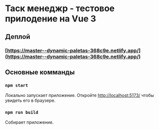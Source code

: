 # Таск менеджр - тестовое прилодение на Vue 3

## Деплой

### [https://master--dynamic-paletas-368c9e.netlify.app/](https://master--dynamic-paletas-368c9e.netlify.app/)

## Основные комманды

### `npm start`

Локально запускает приложение.
Откройте [http://localhost:5173/](http://localhost:5173/) чтобы увидеть его в браузере.

### `npm run build`

Собирает приложение.
